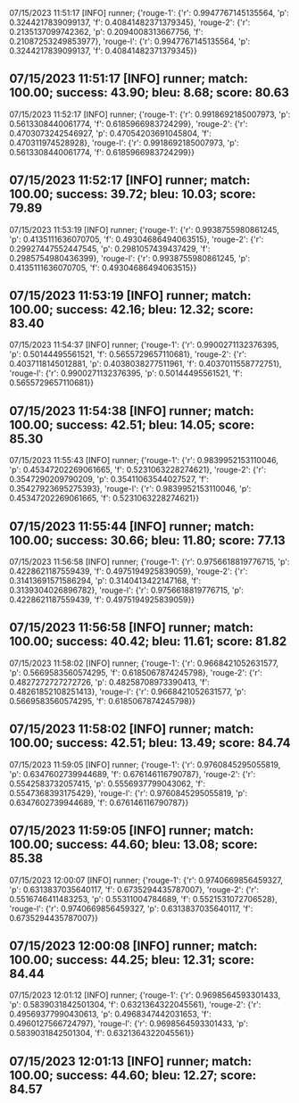 07/15/2023 11:51:17  [INFO] runner; {'rouge-1': {'r': 0.9947767145135564, 'p': 0.3244217839099137, 'f': 0.40841482371379345}, 'rouge-2': {'r': 0.2135137099742362, 'p': 0.2094008313667756, 'f': 0.21087253249853977}, 'rouge-l': {'r': 0.9947767145135564, 'p': 0.3244217839099137, 'f': 0.40841482371379345}}
## 07/15/2023 11:51:17  [INFO] runner; match: 100.00; success: 43.90; bleu: 8.68; score: 80.63

07/15/2023 11:52:17  [INFO] runner; {'rouge-1': {'r': 0.9918692185007973, 'p': 0.5613308440061774, 'f': 0.6185966983724299}, 'rouge-2': {'r': 0.4703073242546927, 'p': 0.47054203691045804, 'f': 0.470311974528928}, 'rouge-l': {'r': 0.9918692185007973, 'p': 0.5613308440061774, 'f': 0.6185966983724299}}
## 07/15/2023 11:52:17  [INFO] runner; match: 100.00; success: 39.72; bleu: 10.03; score: 79.89

07/15/2023 11:53:19  [INFO] runner; {'rouge-1': {'r': 0.9938755980861245, 'p': 0.4135111636070705, 'f': 0.49304686494063515}, 'rouge-2': {'r': 0.29927447552447545, 'p': 0.2981057439437429, 'f': 0.2985754980436399}, 'rouge-l': {'r': 0.9938755980861245, 'p': 0.4135111636070705, 'f': 0.49304686494063515}}
## 07/15/2023 11:53:19  [INFO] runner; match: 100.00; success: 42.16; bleu: 12.32; score: 83.40

07/15/2023 11:54:37  [INFO] runner; {'rouge-1': {'r': 0.9900271132376395, 'p': 0.50144495561521, 'f': 0.5655729657110681}, 'rouge-2': {'r': 0.4037118145012881, 'p': 0.4038038277511961, 'f': 0.4037011558772751}, 'rouge-l': {'r': 0.9900271132376395, 'p': 0.50144495561521, 'f': 0.5655729657110681}}
## 07/15/2023 11:54:38  [INFO] runner; match: 100.00; success: 42.51; bleu: 14.05; score: 85.30

07/15/2023 11:55:43  [INFO] runner; {'rouge-1': {'r': 0.9839952153110046, 'p': 0.45347202269061665, 'f': 0.5231063228274621}, 'rouge-2': {'r': 0.3547290209790209, 'p': 0.35411063544027527, 'f': 0.35427923695275393}, 'rouge-l': {'r': 0.9839952153110046, 'p': 0.45347202269061665, 'f': 0.5231063228274621}}
## 07/15/2023 11:55:44  [INFO] runner; match: 100.00; success: 30.66; bleu: 11.80; score: 77.13

07/15/2023 11:56:58  [INFO] runner; {'rouge-1': {'r': 0.9756618819776715, 'p': 0.4228621187559439, 'f': 0.4975194925839059}, 'rouge-2': {'r': 0.31413691571586294, 'p': 0.3140413422147168, 'f': 0.3139304026896782}, 'rouge-l': {'r': 0.9756618819776715, 'p': 0.4228621187559439, 'f': 0.4975194925839059}}
## 07/15/2023 11:56:58  [INFO] runner; match: 100.00; success: 40.42; bleu: 11.61; score: 81.82

07/15/2023 11:58:02  [INFO] runner; {'rouge-1': {'r': 0.9668421052631577, 'p': 0.5669583560574295, 'f': 0.6185067874245798}, 'rouge-2': {'r': 0.4827272727272726, 'p': 0.48258708973390413, 'f': 0.48261852108251413}, 'rouge-l': {'r': 0.9668421052631577, 'p': 0.5669583560574295, 'f': 0.6185067874245798}}
## 07/15/2023 11:58:02  [INFO] runner; match: 100.00; success: 42.51; bleu: 13.49; score: 84.74

07/15/2023 11:59:05  [INFO] runner; {'rouge-1': {'r': 0.9760845295055819, 'p': 0.6347602739944689, 'f': 0.676146116790787}, 'rouge-2': {'r': 0.5542583732057415, 'p': 0.5556937799043062, 'f': 0.5547368393175429}, 'rouge-l': {'r': 0.9760845295055819, 'p': 0.6347602739944689, 'f': 0.676146116790787}}
## 07/15/2023 11:59:05  [INFO] runner; match: 100.00; success: 44.60; bleu: 13.08; score: 85.38

07/15/2023 12:00:07  [INFO] runner; {'rouge-1': {'r': 0.9740669856459327, 'p': 0.6313837035640117, 'f': 0.6735294435787007}, 'rouge-2': {'r': 0.5516746411483253, 'p': 0.55311004784689, 'f': 0.5521531072706528}, 'rouge-l': {'r': 0.9740669856459327, 'p': 0.6313837035640117, 'f': 0.6735294435787007}}
## 07/15/2023 12:00:08  [INFO] runner; match: 100.00; success: 44.25; bleu: 12.31; score: 84.44

07/15/2023 12:01:12  [INFO] runner; {'rouge-1': {'r': 0.9698564593301433, 'p': 0.5839031842501304, 'f': 0.6321364322045561}, 'rouge-2': {'r': 0.49569377990430613, 'p': 0.4968347442031653, 'f': 0.4960127566724797}, 'rouge-l': {'r': 0.9698564593301433, 'p': 0.5839031842501304, 'f': 0.6321364322045561}}

## 07/15/2023 12:01:13  [INFO] runner; match: 100.00; success: 44.60; bleu: 12.27; score: 84.57